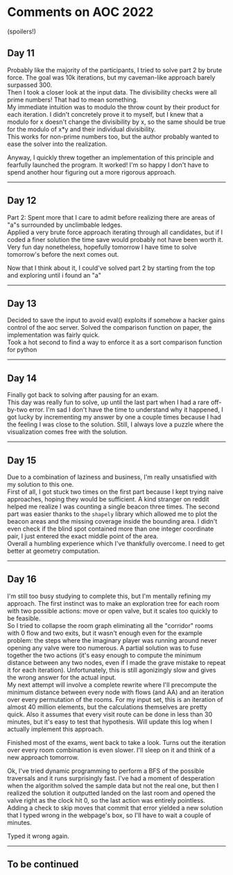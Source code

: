 # Comments on AOC 2022

(spoilers!)  

## Day 11
Probably like the majority of the participants, 
I tried to solve part 2 by brute force. The goal was 10k 
iterations, but my caveman-like approach barely 
surpassed 300.  
Then I took a closer look at the input data. The 
divisibility checks were all prime numbers! 
That had to mean something.  
My immediate intuition was to modulo the throw count 
by their product for each iteration. I didn't concretely 
prove it to myself, but I knew that a modulo for x 
doesn't change the divisibility by x, so the same should 
be true for the modulo of x\*y and their individual divisibility.  
This works for non-prime numbers too, but the author probably 
wanted to ease the solver into the realization.

Anyway, I quickly threw together an implementation of this 
principle and fearfully launched the program. 
It worked! I'm so happy I don't have to spend another hour 
figuring out a more rigorous approach.

---

## Day 12
Part 2: 
Spent more that I care to admit before realizing there are 
areas of "a"s surrounded by unclimbable ledges.  
Applied a very brute force approach iterating through all 
candidates, but if I coded a finer solution the time save 
would probably not have been worth it.  
Very fun day nonetheless, hopefully tomorrow I have time 
to solve tomorrow's before the next comes out.

Now that I think about it, I could've solved part 2 
by starting from the top and exploring until i found an "a"

---

## Day 13
Decided to save the input to avoid eval() exploits if 
somehow a hacker gains control of the aoc server. Solved the 
comparison function on paper, the implementation was fairly quick.  
Took a hot second to find a way to enforce it as a sort comparison 
function for python

---

## Day 14
Finally got back to solving after pausing for an exam.  
This day was really fun to solve, up until the last part when I had a 
rare off-by-two error. I'm sad I don't have the time to understand why it happened, 
I got lucky by incrementing my answer by one a couple times because I had the feeling I 
was close to the solution. Still, I always love a puzzle where the visualization comes 
free with the solution.

---

## Day 15
Due to a combination of laziness and business, I'm really 
unsatisfied with my solution to this one.  
First of all, I got stuck two times on the first part because 
I kept trying naive approaches, hoping they would be sufficient. 
A kind stranger on reddit helped me realize I was counting a 
single beacon three times. The second part was easier thanks to 
the `shapely` library which allowed me to plot the beacon areas and 
the missing coverage inside the bounding area. I didn't even check if 
the blind spot contained more than one integer coordinate pair, I 
just entered the exact middle point of the area.  
Overall a humbling experience which I've thankfully overcome. 
I need to get better at geometry computation.

---

## Day 16
I'm still too busy studying to complete this, but I'm mentally 
refining my approach. The first instinct was to make an 
exploration tree for each room with two possible actions: move 
or open valve, but it scales too quickly to be feasible.  
So I tried to collapse the room graph eliminating all the "corridor" 
rooms with 0 flow and two exits, but it wasn't enough even for the 
example problem: the steps where the imaginary player was running around 
never opening any valve were too numerous. A partial solution was to 
fuse together the two actions (it's easy enough to compute the 
minimum distance between any two nodes, even if I made the grave 
mistake to repeat it for each iteration). Unfortunately, this is 
still agonizingly slow and gives the wrong answer for the actual 
input.  
My next attempt will involve a complete rewrite where I'll precompute 
the minimum distance between every node with flows (and AA) and an 
iteration over every permutation of the rooms. For my input set, 
this is an iteration of almost 40 million elements, but the calculations 
themselves are pretty quick. Also it assumes that every visit route 
can be done in less than 30 minutes, but it's easy to test that 
hypothesis. Will update this log when I actually implement this approach.  

Finished most of the exams, went back to take a look. 
Turns out the iteration over every room combination is even slower. 
I'll sleep on it and think of a new approach tomorrow. 

Ok, I've tried dynamic programming to perform a BFS of the possible 
traversals and it runs surprisingly fast. I've had a moment of 
desperation when the algorithm solved the sample data but not the 
real one, but then I realized the solution it outputted landed on 
the last room and opened the valve right as the clock hit 0, so the 
last action was entirely pointless. Adding a check to skip moves that 
commit that error yielded a new solution that I typed wrong in the 
webpage's box, so I'll have to wait a couple of minutes.

Typed it wrong again.



---

## To be continued
